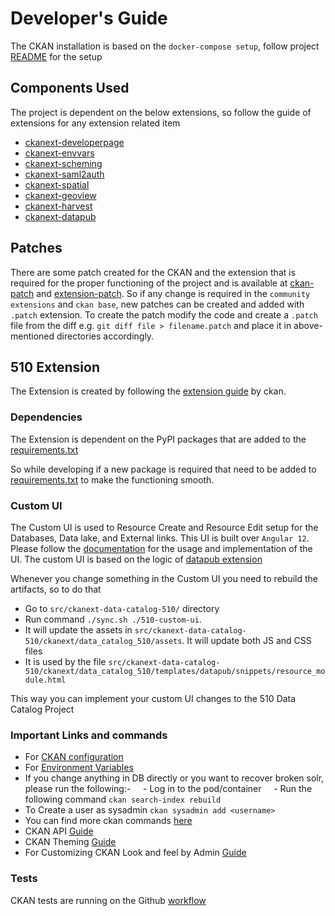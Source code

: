 # Developer's Guide

The CKAN installation is based on the `docker-compose setup`, follow project [README](../README.md) for the setup

## Components Used

The project is dependent on the below extensions, so follow the guide of extensions for any extension related item

- [ckanext-developerpage](https://github.com/datopian/ckanext-developerpage.git)
- [ckanext-envvars](https://github.com/okfn/ckanext-envvars.git)
- [ckanext-scheming](https://github.com/ckan/ckanext-scheming.git)
- [ckanext-saml2auth](https://github.com/keitaroinc/ckanext-saml2auth.git)
- [ckanext-spatial](https://github.com/ckan/ckanext-spatial.git)
- [ckanext-geoview](https://github.com/ckan/ckanext-geoview.git)
- [ckanext-harvest](https://github.com/ckan/ckanext-harvest.git)
- [ckanext-datapub](https://github.com/datopian/ckanext-datapub)

## Patches

There are some patch created for the CKAN and the extension that is required for the proper functioning of the project and is available at [ckan-patch](../ckan-build/ckan-service/patches) and [extension-patch](../ckan-build/ckan-service/patch_extensions). So if any change is required in the `community extensions` and `ckan base`, new patches can be created and added with `.patch` extension. To create the patch modify the code and create a `.patch` file from the diff
e.g. `git diff file > filename.patch` and place it in above-mentioned directories accordingly.

## 510 Extension

The Extension is created by following the [extension guide](https://docs.ckan.org/en/2.9/extensions/index.html) by ckan.

### Dependencies

The Extension is dependent on the PyPI packages that are added to the [requirements.txt](../src/ckanext-data-catalog-510/requirements.txt)

So while developing if a new package is required that need to be added to [requirements.txt](../src/ckanext-data-catalog-510/requirements.txt) to make the functioning smooth.

### Custom UI

The Custom UI is used to Resource Create and Resource Edit setup for the Databases, Data lake, and External links. This UI is built over `Angular 12`. Please follow the [documentation](./src/ckanext-data-catalog-510/510-custom-ui/README.md) for the usage and implementation of the UI.
The custom UI is based on the logic of [datapub extension](https://github.com/datopian/ckanext-datapub)

Whenever you change something in the Custom UI you need to rebuild the artifacts, so to do that

- Go to `src/ckanext-data-catalog-510/` directory
- Run command `./sync.sh ./510-custom-ui`.
- It will update the assets in `src/ckanext-data-catalog-510/ckanext/data_catalog_510/assets`. It will update both JS and CSS files
- It is used by the file `src/ckanext-data-catalog-510/ckanext/data_catalog_510/templates/datapub/snippets/resource_module.html`

This way you can implement your custom UI changes to the 510 Data Catalog Project

### Important Links and commands

- For [CKAN configuration](https://docs.ckan.org/en/2.9/maintaining/configuration.html)
- For [Environment Variables](https://github.com/okfn/ckanext-envvars/blob/master/README.rst)
- If you change anything in DB directly or you want to recover broken solr, please run the following:-
      - Log in to the pod/container
      - Run the following command `ckan search-index rebuild`
- To Create a user as sysadmin `ckan sysadmin add <username>`
- You can find more ckan commands [here](https://docs.ckan.org/en/2.9/maintaining/cli.html)
- CKAN API [Guide](https://docs.ckan.org/en/2.9/api/index.html)
- CKAN Theming [Guide](https://docs.ckan.org/en/2.9/theming/index.html)
- For Customizing CKAN Look and feel by Admin [Guide](https://docs.ckan.org/en/2.9/sysadmin-guide.html#customizing-look-and-feel)

### Tests

CKAN tests are running on the Github [workflow](../.github/workflows/main.yml)
